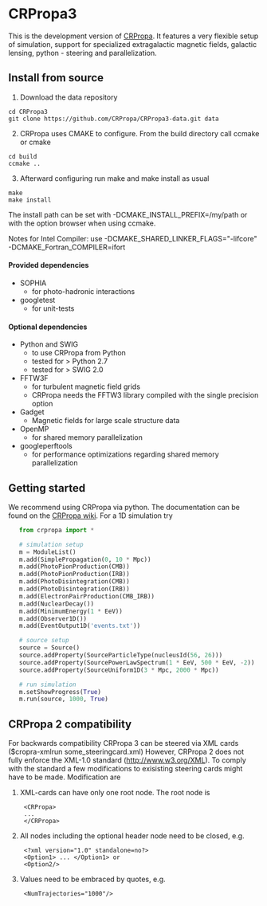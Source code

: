 CRPropa3
========

This is the development version of [CRPropa](https://crpropa.desy.de/Main_Page).
It features a very flexible setup of simulation, support for specialized extragalactic magnetic fields, galactic lensing, python - steering and parallelization.

## Install from source
1. Download the data repository
```
cd CRPropa3
git clone https://github.com/CRPropa/CRPropa3-data.git data
```
2. CRPropa uses CMAKE to configure. From the build directory call ccmake or cmake
```
cd build
ccmake ..
```
3. Afterward configuring run make and make install as usual
```
make
make install
```

The install path can be set with -DCMAKE_INSTALL_PREFIX=/my/path or with the option browser when using ccmake.

Notes for Intel Compiler:
use -DCMAKE_SHARED_LINKER_FLAGS="-lifcore" -DCMAKE_Fortran_COMPILER=ifort

#### Provided dependencies
+ SOPHIA
    + for photo-hadronic interactions
+ googletest
    + for unit-tests

#### Optional dependencies
+ Python and SWIG
    + to use CRPropa from Python
    + tested for > Python 2.7
    + tested for > SWIG 2.0
+ FFTW3F
    + for turbulent magnetic field grids
    + CRPropa needs the FFTW3 library compiled with the single precision option
+ Gadget
    + Magnetic fields for large scale structure data
+ OpenMP
    + for shared memory parallelization
+ googleperftools
    + for performance optimizations regarding shared memory parallelization


## Getting started
We recommend using CRPropa via python. The documentation can be found on the [CRPropa wiki](https://crpropa.desy.de/CRPropa3]).
For a 1D simulation try

 ```python
    from crpropa import *

    # simulation setup
    m = ModuleList()
    m.add(SimplePropagation(0, 10 * Mpc))
    m.add(PhotoPionProduction(CMB))
    m.add(PhotoPionProduction(IRB))
    m.add(PhotoDisintegration(CMB))
    m.add(PhotoDisintegration(IRB))
    m.add(ElectronPairProduction(CMB_IRB))
    m.add(NuclearDecay())
    m.add(MinimumEnergy(1 * EeV))
    m.add(Observer1D())
    m.add(EventOutput1D('events.txt'))

    # source setup
    source = Source()
    source.addProperty(SourceParticleType(nucleusId(56, 26)))
    source.addProperty(SourcePowerLawSpectrum(1 * EeV, 500 * EeV, -2))
    source.addProperty(SourceUniform1D(3 * Mpc, 2000 * Mpc))

    # run simulation
    m.setShowProgress(True)
    m.run(source, 1000, True)
 ```

## CRPropa 2 compatibility
For backwards compatibility CRPropa 3 can be steered via XML cards ($cropra-xmlrun some_steeringcard.xml)
However, CRPropa 2 does not fully enforce the XML-1.0 standard (http://www.w3.org/XML).
To comply with the standard a few modifications to exisisting steering cards might have to be made.
Modification are

1. XML-cards can have only one root node. The root node is

        <CRPropa>
        ...
        </CRPropa>

2. All nodes including the optional header node need to be closed, e.g.

        <?xml version="1.0" standalone=no?>
        <Option1> ... </Option1> or
        <Option2/>

3. Values need to be embraced by quotes, e.g.

        <NumTrajectories="1000"/>
